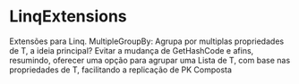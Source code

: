 # LinqExtensions
Extensões para Linq.
MultipleGroupBy<T>: Agrupa por multiplas propriedades de T, a ideia principal? Evitar a mudança de GetHashCode e afins, resumindo, oferecer uma opção para agrupar uma Lista de T, com base nas propriedades de T, facilitando a replicação de PK Composta
